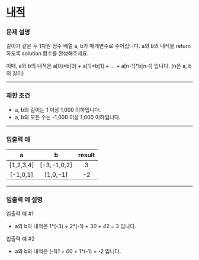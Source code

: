 # [내적](https://programmers.co.kr/learn/courses/30/lessons/70128)

### 문제 설명

길이가 같은 두 1차원 정수 배열 a, b가 매개변수로 주어집니다. a와 b의 내적을 return 하도록 solution 함수를 완성해주세요.

이때, a와 b의 내적은 a[0]*b[0] + a[1]*b[1] + ... + a[n-1]\*b[n-1] 입니다. (n은 a, b의 길이)

---

### 제한 조건

- a, b의 길이는 1 이상 1,000 이하입니다.
- a, b의 모든 수는 -1,000 이상 1,000 이하입니다.

---

### 입출력 예

|     a     |      b      | result |
| :-------: | :---------: | :----: |
| [1,2,3,4] | [-3,-1,0,2] |   3    |
| [-1,0,1]  |  [1,0,-1]   |   -2   |

---

### 입출력 예 설명

입출력 예 #1

- a와 b의 내적은 1*(-3) + 2*(-1) + 3*0 + 4*2 = 3 입니다.

입출력 예 #2

- a와 b의 내적은 (-1)*1 + 0*0 + 1\*(-1) = -2 입니다.

